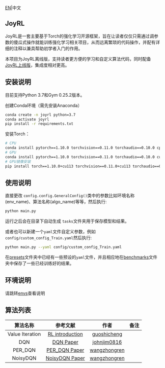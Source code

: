 [EN](./README.md)|中文

## JoyRL

JoyRL是一套主要基于Torch的强化学习开源框架，旨在让读者仅仅只需通过调参数的傻瓜式操作就能训练强化学习相关项目，从而远离繁琐的代码操作，并配有详细的注释以兼具帮助初学者入门的作用。

本项目为JoyRL离线版，支持读者更方便的学习和自定义算法代码，同时配备[JoyRL上线版](https://github.com/datawhalechina/joyrl)，集成度相对更高。

## 安装说明

目前支持Python 3.7和Gym 0.25.2版本。

创建Conda环境（需先安装Anaconda）
```bash
conda create -n joyrl python=3.7
conda activate joyrl
pip install -r requirements.txt
```
安装Torch：

```bash
# CPU
conda install pytorch==1.10.0 torchvision==0.11.0 torchaudio==0.10.0 cpuonly -c pytorch
# GPU
conda install pytorch==1.10.0 torchvision==0.11.0 torchaudio==0.10.0 cudatoolkit=11.3 -c pytorch -c conda-forge
# GPU镜像安装
pip install torch==1.10.0+cu113 torchvision==0.11.0+cu113 torchaudio==0.10.0 --extra-index-url https://download.pytorch.org/whl/cu113
```
## 使用说明

直接更改 `config.config.GeneralConfig()`类中的参数比如环境名称(env_name)、算法名称(algo_name)等等，然后执行:
```bash
python main.py
```
运行之后会在目录下自动生成 `tasks`文件夹用于保存模型和结果。

或者也可以新建一个`yaml`文件自定义参数，例如 `config/custom_config_Train.yaml`然后执行:
```bash
python main.py --yaml config/custom_config_Train.yaml
```
在[presets](./presets/)文件夹中已经有一些预设的`yaml`文件，并且相应地在[benchmarks](./benchmarks/)文件夹中保存了一些已经训练好的结果。

## 环境说明

请跳转[envs](./envs/README.md)查看说明

## 算法列表

|    算法名称     |                           参考文献                           |                     作者                      | 备注 |
| :-------------: | :----------------------------------------------------------: | :-------------------------------------------: | :--: |
| Value Iteration | [RL introduction](https://web.stanford.edu/class/psych209/Readings/SuttonBartoIPRLBook2ndEd.pdf) |   [guoshicheng](https://github.com/gsc579)    |      |
|       DQN       | [DQN Paper](https://www.cs.toronto.edu/~vmnih/docs/dqn.pdf)  | [johnjim0816](https://github.com/johnjim0816) |      |
| PER_DQN | [PER_DQN Paper](https://arxiv.org/pdf/1511.05952) | [wangzhongren](https://github.com/wangzhongren-code) |       |
| NoisyDQN | [NoisyDQN Paper](https://arxiv.org/pdf/1706.10295.pdf) | [wangzhongren](https://github.com/wangzhongren-code) |       |